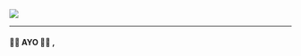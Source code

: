 <img src="https://i.imgur.com/alXY0Fg.gif" >

-------------------------------------------

<h4 > 👋🏻 <span color="red">A</span><span color="green">Y</span><span color="blue">O</span> 👋🏻 ,</h3>

<!--
**mcnugets/mcnugets** is a ✨ _special_ ✨ repository because its `README.md` (this file) appears on your GitHub profile.

Here are some ideas to get you started:

- 🔭 I’m currently working on ...
- 🌱 I’m currently learning ...
- 👯 I’m looking to collaborate on ...
- 🤔 I’m looking for help with ...
- 💬 Ask me about ...
- 📫 How to reach me: ...
- 😄 Pronouns: ...
- ⚡ Fun fact: ...
-->
